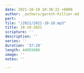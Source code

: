 ```yaml
---
date: 2021-10-10 10:30:22 +0000
author: _authors/gareth-hillier.md
part: 
file: "/2021/2021-10-10.mp3"
title: 10-10-2021
scripture: ''
description: ''
series: ''
duration: '37:28'
length: 44955606
image: ''
notes: ''

---
```

